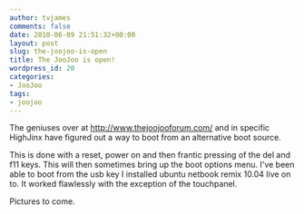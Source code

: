 ```yaml
---
author: tvjames
comments: false
date: 2010-06-09 21:51:32+00:00
layout: post
slug: the-joojoo-is-open
title: The JooJoo is open!
wordpress_id: 20
categories:
- JooJoo
tags:
- joojoo
---
```


The geniuses over at http://www.thejoojooforum.com/ and in specific HighJinx have figured out a way to boot from an alternative boot source.

This is done with a reset, power on and then frantic pressing of the del and f11 keys. This will then sometimes bring up the boot options menu. I've been able to boot from the usb key I installed ubuntu netbook remix 10.04 live on to. It worked flawlessly with the exception of the touchpanel.

Pictures to come.
